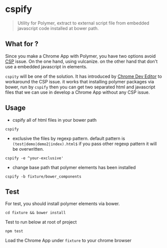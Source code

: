 # cspify

> Utility for Polymer, extract to external script file from embedded javascript code installed at bower path.

## What for ?

Since you make a Chrome App with Polymer, you have two options avoid [CSP](https://developer.chrome.com/extensions/contentSecurityPolicy) issue. On the one hand, using vulcanize. on the other hand that don't use a embedded javascript in elements.

`cspity` will be one of the solution. It has introduced by [Chrome Dev Editor](https://github.com/dart-lang/chromedeveditor/blob/738700ea38e9ee8df7f12e8ada1a2af699019317/ide/web/lib/refactor/csp_fixer.dart) to workaround the CSP issue. it works that installing polymer packages via bower, run by `cspify` then you can get two separated html and javascript files that we can use in develop a Chrome App without any CSP issue.

## Usage

- cspify all of html files in your bower path

```
cspify
```

- exclusive the files by regexp pattern. default pattern is `(test|demo|demo2|index).html$` if you pass other regexp pattern it will be overwritten.

```
cspify -e ^your-exclusive'
```

- change base path that polymer elements has been installed

```
cspify -b fixture/bower_components
```

## Test

For test, you should install polymer elements via bower.

```
cd fixture && bower install
```

Test to run below at root of project

```
npm test
```

Load the Chrome App under `fixture` to your chrome browser
